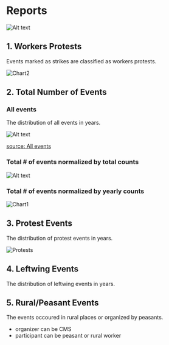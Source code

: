 # Reports


![Alt text](relative/path/to/img.jpg?raw=true "Title")

## 1. Workers Protests
Events marked as strikes are classified as workers protests.

![Chart2](https://docs.google.com/spreadsheets/d/1qxjwbuw_GTJ2lfp0i1YrsslFLLp7xW_FAH7CfJXAWZI/pubchart?oid=625372309&format=image)

## 2. Total Number of Events

### All events
The distribution of all events in years.

![Alt text](https://docs.google.com/spreadsheets/d/1uZ3o2OMpzH-sDl_gVjMUB46AvwBv0SOpN57jUfXqIs8/pubchart?oid=127726601&format=image)

[source: All events](https://docs.google.com/spreadsheets/d/1uZ3o2OMpzH-sDl_gVjMUB46AvwBv0SOpN57jUfXqIs8/edit?usp=sharing)

### Total # of events normalized by total counts

![Alt text](https://docs.google.com/spreadsheets/d/1fd0m6cJTazlWtnMqjOz2inAxg_2D3PHYgCY5bqQwcCw/pubchart?oid=127726601&format=image)

### Total # of events normalized by yearly counts

![Chart1](https://docs.google.com/spreadsheets/d/1qxjwbuw_GTJ2lfp0i1YrsslFLLp7xW_FAH7CfJXAWZI/pubchart?oid=851575996&format=image)

## 3. Protest Events
The distribution of protest events in years.

![Protests](https://docs.google.com/spreadsheets/d/1GSyqGgTub8NCi69vXCAWlHAv8gmpW9mn-RGRDv2yQuc/pubchart?oid=851575996&format=image)

## 4. Leftwing Events
The distribution of leftwing events in years.

## 5. Rural/Peasant Events
The events occoured in rural places or organized by peasants.
* organizer can be CMS
* participant can be peasant or rural worker
